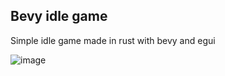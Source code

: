 ## Bevy idle game

Simple idle game made in rust with bevy and egui

![image](https://user-images.githubusercontent.com/72335827/160389527-4e66ed05-7791-4097-9ae3-b2ba7390794f.png)
